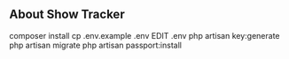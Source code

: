 ## About Show Tracker

composer install
cp .env.example .env
EDIT .env
php artisan key:generate
php artisan migrate
php artisan passport:install
